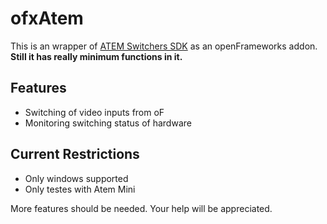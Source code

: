 # ofxAtem

This is an wrapper of [ATEM Switchers SDK](https://www.blackmagicdesign.com/developer/product/atem) as an openFrameworks addon.
**Still it has really minimum functions in it.** 

## Features
* Switching of video inputs from oF
* Monitoring switching status of hardware

## Current Restrictions
* Only windows supported
* Only testes with Atem Mini

More features should be needed. Your help will be appreciated.